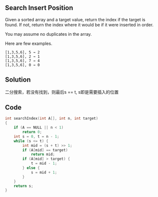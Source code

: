 ## Search Insert Position

Given a sorted array and a target value, return the index if the target is found. If not, return the index where it would be if it were inserted in order.

You may assume no duplicates in the array.

Here are few examples.
```
[1,3,5,6], 5 → 2
[1,3,5,6], 2 → 1
[1,3,5,6], 7 → 4
[1,3,5,6], 0 → 0
```

## Solution

二分搜索，若没有找到，则最后s == t, s即是需要插入的位置

## Code
```c
int searchIndex(int A[], int n, int target)
{
	if (A == NULL || n < 1)
		return 0;
	int s = 0, t = n - 1;
	while (s <= t) {
		int mid = (s + t) >> 1;
		if (A[mid] == target)
			return mid;
		if (A[mid] > target) {
			t = mid - 1;
		} else {
			s = mid + 1;
		}
	}
	return s;
}
```
